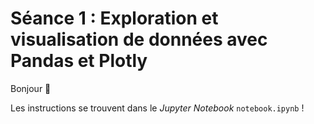 # Séance 1 : Exploration et visualisation de données avec Pandas et Plotly

Bonjour 👋

Les instructions se trouvent dans le *Jupyter Notebook*  `notebook.ipynb` !
